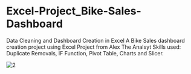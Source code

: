 # Excel-Project_Bike-Sales-Dashboard

Data Cleaning and Dashboard Creation in Excel
A Bike Sales dashboard creation project using Excel Project from Alex The Analsyt
Skills used: Duplicate Removals, IF Function, Pivot Table, Charts and Slicer.

![2](https://github.com/widyaangely/Excel-Project_Bike-Sales-Dashboard/assets/149513267/7729f5d6-b880-4f91-bfce-999083f849bc)

